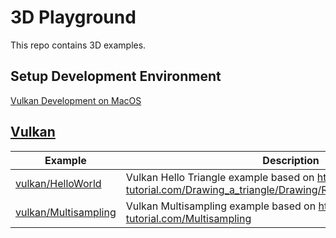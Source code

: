 
# 3D Playground

This repo contains 3D examples.

## Setup Development Environment

[Vulkan Development on MacOS](vulkan/README.md)

## [Vulkan](vulkan)

|Example|Description|
|---|---|
|[vulkan/HelloWorld](vulkan/HelloWorld)|Vulkan Hello Triangle example based on <https://vulkan-tutorial.com/Drawing_a_triangle/Drawing/Rendering_and_presentation>|
|[vulkan/Multisampling](vulkan/Multisampling)|Vulkan Multisampling example based on <https://vulkan-tutorial.com/Multisampling>|
